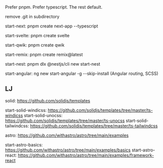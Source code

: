 Prefer pnpm. Prefer typescript. The rest default.

remove .git in subdirectory

start-next: pnpm create next-app --typescript

start-svelte: pnpm create svelte

start-qwik: pnpm create qwik

start-remix: pnpm create remix@latest

start-nest: pnpm dlx @nestjs/cli new start-nest

start-angular: ng new start-angular -g --skip-install (Angular routing, SCSS)

## LJ

solid: https://github.com/solidjs/templates

start-solid-windicss: https://github.com/solidjs/templates/tree/master/ts-windicss
start-solid-unocss: https://github.com/solidjs/templates/tree/master/ts-unocss
start-solid-tailwindcss: https://github.com/solidjs/templates/tree/master/ts-tailwindcss

astro: https://github.com/withastro/astro/tree/main/examples

start-astro-basics: https://github.com/withastro/astro/tree/main/examples/basics
start-astro-react: https://github.com/withastro/astro/tree/main/examples/framework-react
